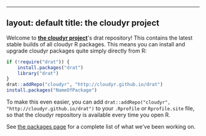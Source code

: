 
---
layout: default
title: the cloudyr project
---

Welcome to [**the cloudyr project**](http://cloudyr.github.io/)'s drat repository! This contains the latest stable builds of all cloudyr R packages. This means you can install and upgrade cloudyr packages quite simply directly from R:

```R
if (!require("drat")) {
    install.packages("drat")
    library("drat")
}
drat::addRepo("cloudyr", "http://cloudyr.github.io/drat")
install.packages("NameOfPackage")
```

To make this even easier, you can add `drat::addRepo("cloudyr", "http://cloudyr.github.io/drat")` to your `.Rprofile` or `Rprofile.site` file, so that the cloudyr repository is available every time you open R.

See [the packages page](../packages/index.html) for a complete list of what we've been working on.
